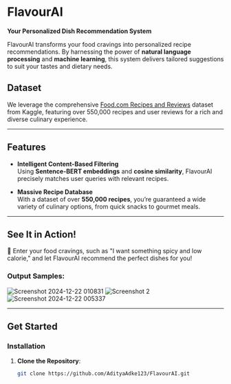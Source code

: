 # FlavourAI  
**Your Personalized Dish Recommendation System**  

FlavourAI transforms your food cravings into personalized recipe recommendations. By harnessing the power of **natural language processing** and **machine learning**, this system delivers tailored suggestions to suit your tastes and dietary needs.  

## **Dataset**  
We leverage the comprehensive [Food.com Recipes and Reviews](https://www.kaggle.com/datasets/irkaal/foodcom-recipes-and-reviews) dataset from Kaggle, featuring over 550,000 recipes and user reviews for a rich and diverse culinary experience.  

---

## **Features**  

- **Intelligent Content-Based Filtering**  
  Using **Sentence-BERT embeddings** and **cosine similarity**, FlavourAI precisely matches user queries with relevant recipes.  

- **Massive Recipe Database**  
  With a dataset of over **550,000 recipes**, you’re guaranteed a wide variety of culinary options, from quick snacks to gourmet meals.  

---

## **See It in Action!**  

🌟 Enter your food cravings, such as "I want something spicy and low calorie," and let FlavourAI recommend the perfect dishes for you!  

### **Output Samples:**  
![Screenshot 2024-12-22 010831](https://github.com/user-attachments/assets/c648cdb4-2467-4c48-9d7a-f6f1f48b20dd)
![Screenshot 2](https://github.com/user-attachments/assets/ef00b555-68f1-462d-aae7-ebff8025873c)  
![Screenshot 2024-12-22 005337](https://github.com/user-attachments/assets/1996e79f-d352-4975-a18a-12e47b5b804c)

---

## **Get Started**  

### **Installation**  

1. **Clone the Repository**:  
   ```bash  
   git clone https://github.com/AdityaAdke123/FlavourAI.git  
